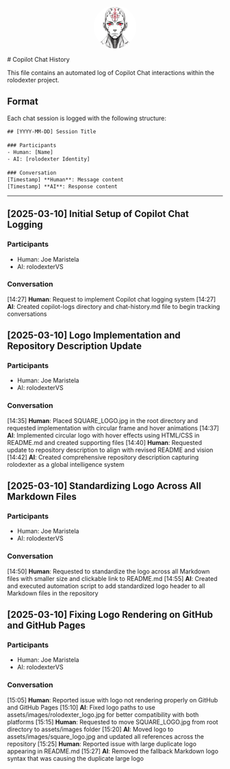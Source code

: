 <p align="center">
  <a href="../README.md">
    <img src="../assets/images/square_logo.jpg" alt="rolodexter Logo" width="100px" style="border-radius: 50%;">
  </a>
</p>
# Copilot Chat History

This file contains an automated log of Copilot Chat interactions within the rolodexter project.

## Format

Each chat session is logged with the following structure:

```
## [YYYY-MM-DD] Session Title

### Participants
- Human: [Name]
- AI: [rolodexter Identity]

### Conversation
[Timestamp] **Human**: Message content
[Timestamp] **AI**: Response content
```

---

## [2025-03-10] Initial Setup of Copilot Chat Logging

### Participants
- Human: Joe Maristela
- AI: rolodexterVS

### Conversation
[14:27] **Human**: Request to implement Copilot chat logging system
[14:27] **AI**: Created copilot-logs directory and chat-history.md file to begin tracking conversations 

## [2025-03-10] Logo Implementation and Repository Description Update

### Participants
- Human: Joe Maristela
- AI: rolodexterVS

### Conversation
[14:35] **Human**: Placed SQUARE_LOGO.jpg in the root directory and requested implementation with circular frame and hover animations
[14:37] **AI**: Implemented circular logo with hover effects using HTML/CSS in README.md and created supporting files
[14:40] **Human**: Requested update to repository description to align with revised README and vision
[14:42] **AI**: Created comprehensive repository description capturing rolodexter as a global intelligence system

## [2025-03-10] Standardizing Logo Across All Markdown Files

### Participants
- Human: Joe Maristela
- AI: rolodexterVS

### Conversation
[14:50] **Human**: Requested to standardize the logo across all Markdown files with smaller size and clickable link to README.md
[14:55] **AI**: Created and executed automation script to add standardized logo header to all Markdown files in the repository

## [2025-03-10] Fixing Logo Rendering on GitHub and GitHub Pages

### Participants
- Human: Joe Maristela
- AI: rolodexterVS

### Conversation
[15:05] **Human**: Reported issue with logo not rendering properly on GitHub and GitHub Pages
[15:10] **AI**: Fixed logo paths to use assets/images/rolodexter_logo.jpg for better compatibility with both platforms
[15:15] **Human**: Requested to move SQUARE_LOGO.jpg from root directory to assets/images folder
[15:20] **AI**: Moved logo to assets/images/square_logo.jpg and updated all references across the repository
[15:25] **Human**: Reported issue with large duplicate logo appearing in README.md
[15:27] **AI**: Removed the fallback Markdown logo syntax that was causing the duplicate large logo


